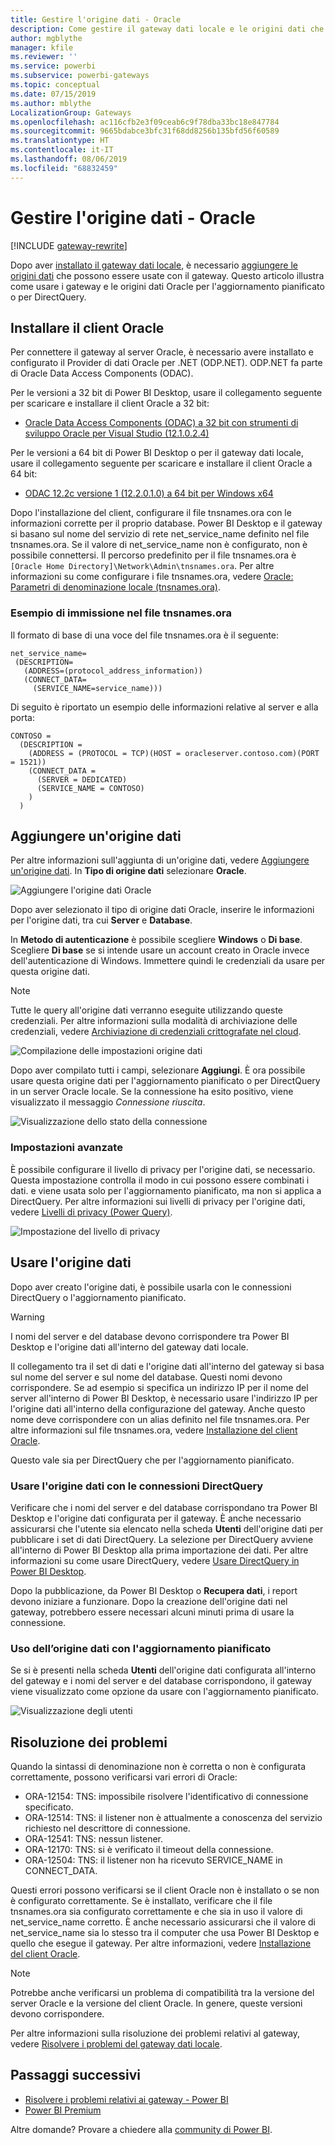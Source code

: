 ```yaml
---
title: Gestire l'origine dati - Oracle
description: Come gestire il gateway dati locale e le origini dati che vi appartengono.
author: mgblythe
manager: kfile
ms.reviewer: ''
ms.service: powerbi
ms.subservice: powerbi-gateways
ms.topic: conceptual
ms.date: 07/15/2019
ms.author: mblythe
LocalizationGroup: Gateways
ms.openlocfilehash: ac116cfb2e3f09ceab6c9f78dba33bc18e847784
ms.sourcegitcommit: 9665bdabce3bfc31f68dd8256b135bfd56f60589
ms.translationtype: HT
ms.contentlocale: it-IT
ms.lasthandoff: 08/06/2019
ms.locfileid: "68832459"
---
```

# <a name="manage-your-data-source---oracle"></a>Gestire l'origine dati - Oracle

[!INCLUDE [gateway-rewrite](includes/gateway-rewrite.md)]

Dopo aver [installato il gateway dati locale](/data-integration/gateway/service-gateway-install), è necessario [aggiungere le origini dati](service-gateway-data-sources.md#add-a-data-source) che possono essere usate con il gateway. Questo articolo illustra come usare i gateway e le origini dati Oracle per l'aggiornamento pianificato o per DirectQuery.

## <a name="install-the-oracle-client"></a>Installare il client Oracle

Per connettere il gateway al server Oracle, è necessario avere installato e configurato il Provider di dati Oracle per .NET (ODP.NET). ODP.NET fa parte di Oracle Data Access Components (ODAC).

Per le versioni a 32 bit di Power BI Desktop, usare il collegamento seguente per scaricare e installare il client Oracle a 32 bit:

* [Oracle Data Access Components (ODAC) a 32 bit con strumenti di sviluppo Oracle per Visual Studio (12.1.0.2.4)](http://www.oracle.com/technetwork/topics/dotnet/utilsoft-086879.html)

Per le versioni a 64 bit di Power BI Desktop o per il gateway dati locale, usare il collegamento seguente per scaricare e installare il client Oracle a 64 bit:

* [ODAC 12.2c versione 1 (12.2.0.1.0) a 64 bit per Windows x64](http://www.oracle.com/technetwork/database/windows/downloads/index-090165.html)

Dopo l'installazione del client, configurare il file tnsnames.ora con le informazioni corrette per il proprio database. Power BI Desktop e il gateway si basano sul nome del servizio di rete net_service_name definito nel file tnsnames.ora. Se il valore di net_service_name non è configurato, non è possibile connettersi. Il percorso predefinito per il file tnsnames.ora è `[Oracle Home Directory]\Network\Admin\tnsnames.ora`. Per altre informazioni su come configurare i file tnsnames.ora, vedere [Oracle: Parametri di denominazione locale (tnsnames.ora)](https://docs.oracle.com/cd/B28359_01/network.111/b28317/tnsnames.htm).

### <a name="example-tnsnamesora-file-entry"></a>Esempio di immissione nel file tnsnames.ora

Il formato di base di una voce del file tnsnames.ora è il seguente:

```
net_service_name=
 (DESCRIPTION=
   (ADDRESS=(protocol_address_information))
   (CONNECT_DATA=
     (SERVICE_NAME=service_name)))
```

Di seguito è riportato un esempio delle informazioni relative al server e alla porta:

```
CONTOSO =
  (DESCRIPTION =
    (ADDRESS = (PROTOCOL = TCP)(HOST = oracleserver.contoso.com)(PORT = 1521))
    (CONNECT_DATA =
      (SERVER = DEDICATED)
      (SERVICE_NAME = CONTOSO)
    )
  )
```

## <a name="add-a-data-source"></a>Aggiungere un'origine dati

Per altre informazioni sull'aggiunta di un'origine dati, vedere [Aggiungere un'origine dati](service-gateway-data-sources.md#add-a-data-source). In **Tipo di origine dati** selezionare **Oracle**.

![Aggiungere l'origine dati Oracle](media/service-gateway-onprem-manage-oracle/data-source-oracle.png)

Dopo aver selezionato il tipo di origine dati Oracle, inserire le informazioni per l'origine dati, tra cui **Server** e **Database**. 

In **Metodo di autenticazione** è possibile scegliere **Windows** o **Di base**. Scegliere **Di base** se si intende usare un account creato in Oracle invece dell'autenticazione di Windows. Immettere quindi le credenziali da usare per questa origine dati.

> [!NOTE]
> Tutte le query all'origine dati verranno eseguite utilizzando queste credenziali. Per altre informazioni sulla modalità di archiviazione delle credenziali, vedere [Archiviazione di credenziali crittografate nel cloud](service-gateway-data-sources.md#store-encrypted-credentials-in-the-cloud).

![Compilazione delle impostazioni origine dati](media/service-gateway-onprem-manage-oracle/data-source-oracle2.png)

Dopo aver compilato tutti i campi, selezionare **Aggiungi**. È ora possibile usare questa origine dati per l'aggiornamento pianificato o per DirectQuery in un server Oracle locale. Se la connessione ha esito positivo, viene visualizzato il messaggio *Connessione riuscita*.

![Visualizzazione dello stato della connessione](media/service-gateway-onprem-manage-oracle/datasourcesettings4.png)

### <a name="advanced-settings"></a>Impostazioni avanzate

È possibile configurare il livello di privacy per l'origine dati, se necessario. Questa impostazione controlla il modo in cui possono essere combinati i dati. e viene usata solo per l'aggiornamento pianificato, ma non si applica a DirectQuery. Per altre informazioni sui livelli di privacy per l'origine dati, vedere [Livelli di privacy (Power Query)](https://support.office.com/article/Privacy-levels-Power-Query-CC3EDE4D-359E-4B28-BC72-9BEE7900B540).

![Impostazione del livello di privacy](media/service-gateway-onprem-manage-oracle/datasourcesettings9.png)

## <a name="use-the-data-source"></a>Usare l'origine dati

Dopo aver creato l'origine dati, è possibile usarla con le connessioni DirectQuery o l'aggiornamento pianificato.

> [!WARNING]
> I nomi del server e del database devono corrispondere tra Power BI Desktop e l'origine dati all'interno del gateway dati locale.

Il collegamento tra il set di dati e l'origine dati all'interno del gateway si basa sul nome del server e sul nome del database. Questi nomi devono corrispondere. Se ad esempio si specifica un indirizzo IP per il nome del server all'interno di Power BI Desktop, è necessario usare l'indirizzo IP per l'origine dati all'interno della configurazione del gateway. Anche questo nome deve corrispondere con un alias definito nel file tnsnames.ora. Per altre informazioni sul file tnsnames.ora, vedere [Installazione del client Oracle](#install-the-oracle-client).

Questo vale sia per DirectQuery che per l'aggiornamento pianificato.

### <a name="use-the-data-source-with-directquery-connections"></a>Usare l'origine dati con le connessioni DirectQuery

Verificare che i nomi del server e del database corrispondano tra Power BI Desktop e l'origine dati configurata per il gateway. È anche necessario assicurarsi che l'utente sia elencato nella scheda **Utenti** dell'origine dati per pubblicare i set di dati DirectQuery. La selezione per DirectQuery avviene all'interno di Power BI Desktop alla prima importazione dei dati. Per altre informazioni su come usare DirectQuery, vedere [Usare DirectQuery in Power BI Desktop](desktop-use-directquery.md).

Dopo la pubblicazione, da Power BI Desktop o **Recupera dati**, i report devono iniziare a funzionare. Dopo la creazione dell'origine dati nel gateway, potrebbero essere necessari alcuni minuti prima di usare la connessione.

### <a name="use-the-data-source-with-scheduled-refresh"></a>Uso dell’origine dati con l'aggiornamento pianificato

Se si è presenti nella scheda **Utenti** dell'origine dati configurata all'interno del gateway e i nomi del server e del database corrispondono, il gateway viene visualizzato come opzione da usare con l'aggiornamento pianificato.

![Visualizzazione degli utenti](media/service-gateway-onprem-manage-oracle/powerbi-gateway-enterprise-schedule-refresh.png)

## <a name="troubleshooting"></a>Risoluzione dei problemi

Quando la sintassi di denominazione non è corretta o non è configurata correttamente, possono verificarsi vari errori di Oracle:

* ORA-12154: TNS: impossibile risolvere l'identificativo di connessione specificato.
* ORA-12514: TNS: il listener non è attualmente a conoscenza del servizio richiesto nel descrittore di connessione.
* ORA-12541: TNS: nessun listener.
* ORA-12170: TNS: si è verificato il timeout della connessione.
* ORA-12504: TNS: il listener non ha ricevuto SERVICE_NAME in CONNECT_DATA.

Questi errori possono verificarsi se il client Oracle non è installato o se non è configurato correttamente. Se è installato, verificare che il file tnsnames.ora sia configurato correttamente e che sia in uso il valore di net_service_name corretto. È anche necessario assicurarsi che il valore di net_service_name sia lo stesso tra il computer che usa Power BI Desktop e quello che esegue il gateway. Per altre informazioni, vedere [Installazione del client Oracle](#install-the-oracle-client).

> [!NOTE]
> Potrebbe anche verificarsi un problema di compatibilità tra la versione del server Oracle e la versione del client Oracle. In genere, queste versioni devono corrispondere.

Per altre informazioni sulla risoluzione dei problemi relativi al gateway, vedere [Risolvere i problemi del gateway dati locale](/data-integration/gateway/service-gateway-tshoot).

## <a name="next-steps"></a>Passaggi successivi

* [Risolvere i problemi relativi ai gateway - Power BI](service-gateway-onprem-tshoot.md)
* [Power BI Premium](service-premium.md)

Altre domande? Provare a chiedere alla [community di Power BI](http://community.powerbi.com/).


